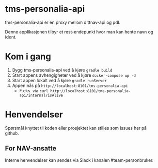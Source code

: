 # tms-personalia-api

tms-personalia-api er en proxy mellom dittnav-api og pdl.

Denne applikasjonen tilbyr et rest-endepunkt hvor man kan hente navn og ident.

# Kom i gang
1. Bygg tms-personalia-api ved å kjøre `gradle build`
1. Start appens avhengigheter ved å kjøre `docker-compose up -d`
1. Start appen lokalt ved å kjøre `gradle runServer`
1. Appen nås på `http://localhost:8101/tms-personalia-api`
   * F.eks. via `curl http://localhost:8101/tms-personalia-api/internal/isAlive`

# Henvendelser

Spørsmål knyttet til koden eller prosjektet kan stilles som issues her på github.

## For NAV-ansatte

Interne henvendelser kan sendes via Slack i kanalen #team-personbruker.
